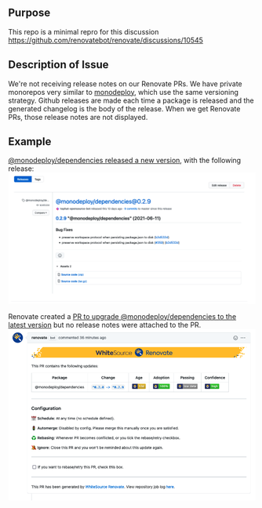## Purpose

This repo is a minimal repro for this discussion https://github.com/renovatebot/renovate/discussions/10545

## Description of Issue
We're not receiving release notes on our Renovate PRs. We have private monorepos very similar to [monodeploy](https://github.com/tophat/monodeploy), which use the same versioning strategy. Github releases are made each time a package is released and the generated changelog is the body of the release. When we get Renovate PRs, those release notes are not displayed.

## Example
[@monodeploy/dependencies released a new version](https://github.com/tophat/monodeploy/releases/tag/%40monodeploy%2Fdependencies%400.2.9), with the following release: ![release-screenshot](./release-screenshot.png)

Renovate created a [PR to upgrade @monodeploy/dependencies to the latest version](https://github.com/dbasilio/renovate-bug-repro/pull/5) but no release notes were attached to the PR. ![pr-screenshot](./pr-screenshot.png)





